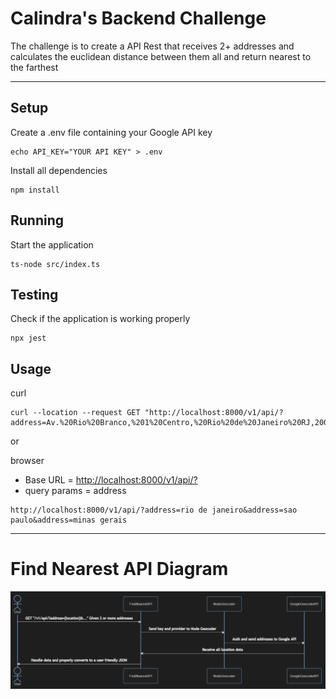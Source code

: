# Calindra's Backend Challenge
The challenge is to create a API Rest that receives 2+ addresses and calculates the euclidean distance between them all and return nearest to the farthest

---  

## Setup 
Create a .env file containing your Google API key
```
echo API_KEY="YOUR API KEY" > .env
```
Install all dependencies
```
npm install
```

## Running
Start the application
```
ts-node src/index.ts
```

## Testing
Check if the application is working properly
```
npx jest
```

## Usage
curl 
```
curl --location --request GET "http://localhost:8000/v1/api/?address=Av.%20Rio%20Branco,%201%20Centro,%20Rio%20de%20Janeiro%20RJ,20090003&address=%20Pra%C3%A7a%20Mal.%20%C3%82ncora,%20122%20Centro,%20Rio%20de%20Janeiro%20RJ,%2020021200&address=Rua%2019%20deFevereiro,%2034%20Botafogo,%20Rio%20de%20Janeiro%20RJ,%2022280030"
```  

or  
  

browser
- Base URL = [http://localhost:8000/v1/api/?](http://localhost:8000/v1/api/?)  
- query params = address  


```
http://localhost:8000/v1/api/?address=rio de janeiro&address=sao paulo&address=minas gerais
```

---

# Find Nearest API Diagram

![diagram-img](docs/find-nearest-api-diagram.jpg)

